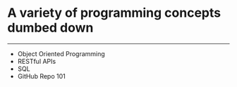 # A variety of programming concepts dumbed down
-----------------------------------------------
* Object Oriented Programming
* RESTful APIs
* SQL
* GitHub Repo 101
